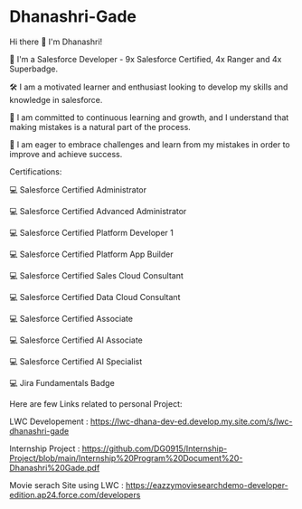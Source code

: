 # Dhanashri-Gade

Hi there 👋 I'm Dhanashri!

🔭  I'm a Salesforce Developer - 9x Salesforce Certified, 4x Ranger and 4x Superbadge.

🛠   I am a motivated learner and enthusiast looking to develop my skills and knowledge in salesforce.

🌱  I am committed to continuous learning and growth, and I understand that making mistakes is a natural part of the process. 

👨‍  I am eager to embrace challenges and learn from my mistakes in order to improve and achieve success.


Certifications:

💻  Salesforce Certified Administrator

💻  Salesforce Certified Advanced Administrator

💻  Salesforce Certified Platform Developer 1

💻  Salesforce Certified Platform App Builder

💻  Salesforce Certified Sales Cloud Consultant

💻  Salesforce Certified Data Cloud Consultant

💻  Salesforce Certified Associate

💻  Salesforce Certified AI Associate

💻  Salesforce Certified AI Specialist

💻  Jira Fundamentals Badge


Here are few Links related to personal Project:

LWC Developement :            https://lwc-dhana-dev-ed.develop.my.site.com/s/lwc-dhanashri-gade

Internship Project :          https://github.com/DG0915/Internship-Project/blob/main/Internship%20Program%20Document%20-Dhanashri%20Gade.pdf

Movie serach Site using LWC : https://eazzymoviesearchdemo-developer-edition.ap24.force.com/developers
